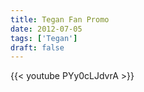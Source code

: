 ```yaml
---
title: Tegan Fan Promo
date: 2012-07-05
tags: ['Tegan']
draft: false
---
```

{{< youtube PYy0cLJdvrA >}}
